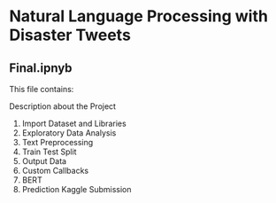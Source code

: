 # Natural Language Processing with Disaster Tweets
## Final.ipnyb

This file contains:

Description about the Project

1. Import Dataset and Libraries
2. Exploratory Data Analysis
3. Text Preprocessing
4. Train Test Split
5. Output Data
6. Custom Callbacks
7. BERT
8. Prediction
Kaggle Submission


